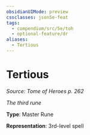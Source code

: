 ```yaml
---
obsidianUIMode: preview
cssclasses: json5e-feat
tags:
  - compendium/src/5e/toh
  - optional-feature/dr
aliases:
  - Tertious
---
```

# Tertious
*Source: Tome of Heroes p. 262*  

*The third rune*

**Type**: Master Rune

**Representation**: 3rd-level spell